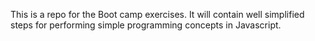 This is a repo for the Boot camp exercises. It will contain well simplified steps for performing simple programming concepts in Javascript.